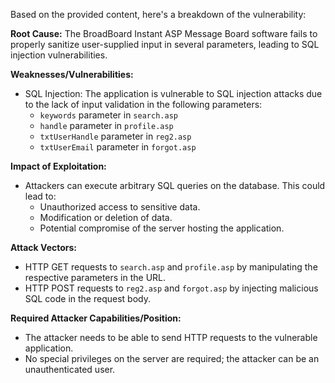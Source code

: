 Based on the provided content, here's a breakdown of the vulnerability:

**Root Cause:** The BroadBoard Instant ASP Message Board software fails to properly sanitize user-supplied input in several parameters, leading to SQL injection vulnerabilities.

**Weaknesses/Vulnerabilities:**
*   SQL Injection: The application is vulnerable to SQL injection attacks due to the lack of input validation in the following parameters:
    *   `keywords` parameter in `search.asp`
    *   `handle` parameter in `profile.asp`
    *   `txtUserHandle` parameter in `reg2.asp`
    *   `txtUserEmail` parameter in `forgot.asp`

**Impact of Exploitation:**
*   Attackers can execute arbitrary SQL queries on the database. This could lead to:
    *   Unauthorized access to sensitive data.
    *   Modification or deletion of data.
    *   Potential compromise of the server hosting the application.

**Attack Vectors:**
*   HTTP GET requests to `search.asp` and `profile.asp` by manipulating the respective parameters in the URL.
*   HTTP POST requests to `reg2.asp` and `forgot.asp` by injecting malicious SQL code in the request body.

**Required Attacker Capabilities/Position:**
*   The attacker needs to be able to send HTTP requests to the vulnerable application.
*   No special privileges on the server are required; the attacker can be an unauthenticated user.